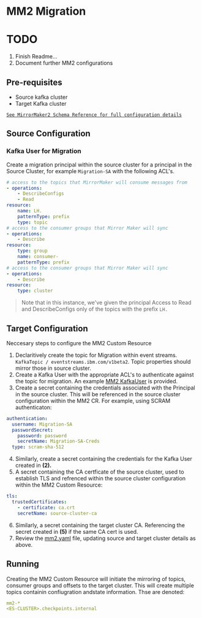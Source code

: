 # MM2 Migration
# TODO
1. Finish Readme...
2. Document further MM2 configurations


## Pre-requisites
- Source kafka cluster
- Target Kafka cluster

[`See MirrorMaker2 Schema Reference for full configuration details`](https://strimzi.io/docs/operators/0.40.0/configuring.html#type-KafkaMirrorMaker2-reference)
## Source Configuration
### Kafka User for Migration
Create a migration principal within the source cluster 
for a principal in the Source Cluster, for example `Migration-SA` with the following ACL's.
```yaml
# access to the topics that MirrorMaker will consume messages from
- operations:
    - DescribeConfigs
    - Read
resource:
    name: LH.
    patternType: prefix
    type: topic
# access to the consumer groups that Mirror Maker will sync
- operations:
    - Describe
resource:
    type: group
    name: consumer-
    patternType: prefix
# access to the consumer groups that Mirror Maker will sync
- operations:
    - Describe
resource:
    type: cluster
```
> Note that in this instance, we've given the principal Access to Read and DescribeConfigs only of the topics with the prefix `LH.`

## Target Configuration 
Neccesary steps to configure the MM2 Custom Resource
1. Declaritively create the topic for Migration within event streams. `KafkaTopic / eventstreams.ibm.com/v1beta2`. Topic properties should mirror those in source cluster.
2. Create a Kafka User with the appropriate ACL's to authenticate against the topic for migration. An example [MM2 KafkaUser](./mm2-user-ap4.yaml) is provided.
3. Create a secret containing the credentials associated with the Principal in the source cluster. This will be referenced in the source cluster configuration within the MM2 CR. For example, using SCRAM authenticaton:
```yaml
authentication:
  username: Migration-SA
  passwordSecret:
    password: password
    secretName: Migration-SA-Creds
  type: scram-sha-512
```
4. Similarly, create a secret containing the credentials for the Kafka User created in **(2).**
5. A secret containing the CA certficate of the source cluster, used to establish TLS and refrenced within the source cluster configuration within the MM2 Custom Resource:
```yaml
tls:
  trustedCertificates:
    - certificate: ca.crt
    secretName: source-cluster-ca
```
6. Similarly, a secret containing the target cluster CA. Referencing the secret created in **(5)** if the same CA cert is used.
7. Review the [mm2.yaml](./mm2.yaml) file, updating source and target cluster details as above.

## Running
Creating the MM2 Custom Resource will initiate the mirroring of topics, consumer groups and offsets to the target cluster.
This will create multiple topics containin confiugration andstate information. Thse are denoted:
```yaml
mm2-*
<ES-CLUSTER>.checkpoints.internal
```


